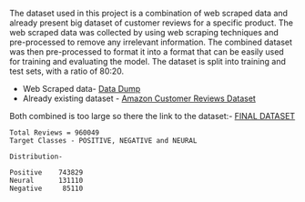The dataset used in this project is a combination of web scraped data and already present big dataset of customer reviews for a specific product. The web scraped data was collected by using web scraping techniques and pre-processed to remove any irrelevant information. The combined dataset was then pre-processed to format it into a format that can be easily used for training and evaluating the model. The dataset is split into training and test sets, with a ratio of 80:20.


- Web Scraped data- [Data Dump](https://github.com/AaronANoronha/CustomerReviewAnalysis/tree/main/Data/Data%20Dump)
- Already existing dataset - [Amazon Customer Reviews Dataset](https://s3.amazonaws.com/amazon-reviews-pds/readme.html)

Both combined is too large so there the link to the dataset:- [FINAL DATASET](https://drive.google.com/file/d/1-7SYkvT6iKMcSTuwaGJj-0kfFslZC5VW/view?usp=sharing)

```
Total Reviews = 960049
Target Classes - POSITIVE, NEGATIVE and NEURAL

Distribution-

Positive    743829
Neural      131110
Negative     85110
```
